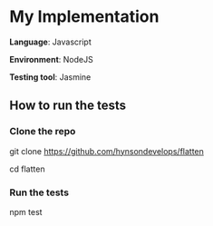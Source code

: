 # My Implementation

**Language**: Javascript

**Environment**: NodeJS

**Testing tool**: Jasmine

## How to run the tests

### Clone the repo

git clone https://github.com/hynsondevelops/flatten

cd flatten

### Run the tests

npm test
